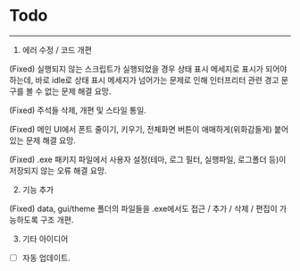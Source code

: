 # Todo

---

1. 에러 수정 / 코드 개편

(Fixed) 실행되지 않는 스크립트가 실행되었을 경우 상태 표시 메세지로 표시가 되어야 하는데, 바로 idle로 상태 표시 메세지가 넘어가는 문제로 인해 인터프리터 관련 경고 문구를 볼 수 없는 문제 해결 요망.

(Fixed) 주석들 삭제, 개편 및 스타일 통일.

(Fixed) 메인 UI에서 폰트 줄이기, 키우기, 전체화면 버튼이 애매하게(위화감들게) 붙어있는 문제 해결 요망.

(Fixed) .exe 패키지 파일에서 사용자 설정(테마, 로그 필터, 실행파일, 로그폴더 등)이 저장되지 않는 오류 해결 요망.



2. 기능 추가

(Fixed) data, gui/theme 폴더의 파일들을 .exe에서도 접근 / 추가 / 삭제 / 편집이 가능하도록 구조 개편.

3. 기타 아이디어
- [ ] 자동 업데이트.
